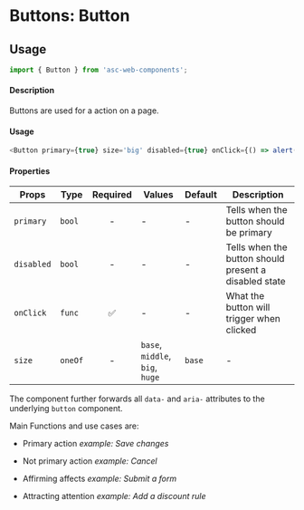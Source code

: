 # Buttons: Button

## Usage

```js
import { Button } from 'asc-web-components';
```

#### Description

Buttons are used for a action on a page.

#### Usage

```js
<Button primary={true} size='big' disabled={true} onClick={() => alert('Button clicked')}>Save message</Button>
```

#### Properties

| Props              | Type     | Required | Values                      | Default   | Description                                                                                                                                      |
| ------------------ | -------- | :------: | --------------------------- | --------- | ------------------------------------------------------------------------------------------------------------------------------------------------ |
| `primary`          | `bool`   |    -     | -                           | -         | Tells when the button should be primary                                  |
| `disabled`         | `bool`   |    -     | -                           | -         | Tells when the button should present a disabled state                                  |
| `onClick`          | `func`   |    ✅    | -                           | -         | What the button will trigger when clicked                                              |
| `size`             | `oneOf`  |    -     | `base`, `middle`, `big`, `huge`             | `base`     | -                                                                     |

The component further forwards all `data-` and `aria-` attributes to the underlying `button` component.

Main Functions and use cases are:

- Primary action _example: Save changes_

- Not primary action _example: Cancel_

- Affirming affects _example: Submit a form_

- Attracting attention _example: Add a discount rule_